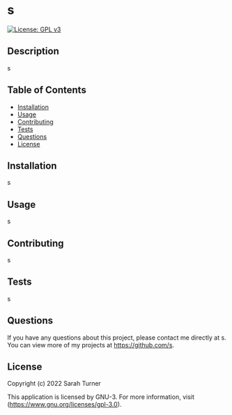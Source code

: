  # s  

[![License: GPL v3](https://img.shields.io/badge/License-GPLv3-blue.svg)](https://www.gnu.org/licenses/gpl-3.0)  

## Description
s  

## Table of Contents
- [Installation](#installation)
- [Usage](#usage)
- [Contributing](#contributing)
- [Tests](#tests)
- [Questions](#questions)
- [License](#license)  

## Installation
s  

## Usage
s  

## Contributing
s  

## Tests
s  

## Questions  
If you have any questions about this project, please contact me directly at s. You can view more of my projects at https://github.com/s.

## License
Copyright (c) 2022 Sarah Turner

This application is licensed by GNU-3. For more information, visit (https://www.gnu.org/licenses/gpl-3.0).  